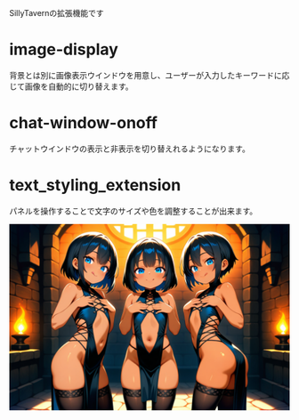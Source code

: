 SillyTavernの拡張機能です

# image-display
背景とは別に画像表示ウインドウを用意し、ユーザーが入力したキーワードに応じて画像を自動的に切り替えます。<br>


# chat-window-onoff<br>
チャットウインドウの表示と非表示を切り替えれるようになります。

# text_styling_extension<br>
パネルを操作することで文字のサイズや色を調整することが出来ます。

![859862010303651612.png](https://github.com/penduram203/SillyTavernExtension/blob/main/859862010303651612.png)
